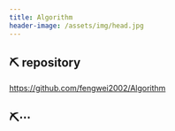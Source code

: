 ```yaml
---
title: Algorithm
header-image: /assets/img/head.jpg
---
```


## ⛏ repository

https://github.com/fengwei2002/Algorithm

## ⛏$\cdots$
